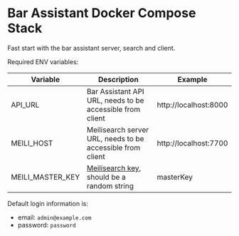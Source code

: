 # Bar Assistant Docker Compose Stack

Fast start with the bar assistant server, search and client.

Required ENV variables:

| Variable | Description | Example |
| - | - | - |
| API_URL | Bar Assistant API URL, needs to be accessible from client | http://localhost:8000 |
| MEILI_HOST | Meilisearch server URL, needs to be accessible from client | http://localhost:7700 |
| MEILI_MASTER_KEY | [Meilisearch key](https://docs.meilisearch.com/learn/security/master_api_keys.html), should be a random string | masterKey |

Default login information is:

- email: `admin@example.com`
- password: `password`
